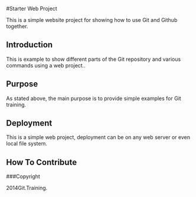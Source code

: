 #Starter Web Project

This is a simple website project for showing how to use Git and Github together.

## Introduction

This is example to show different parts of the Git repository and various commands using a web project..

## Purpose

As stated above, the main purpose is to provide simple examples for Git training.

## Deployment

This is a simple web project, deployment can be on any web server or even local file system.

## How To Contribute

###Copyright 

2014Git.Training.